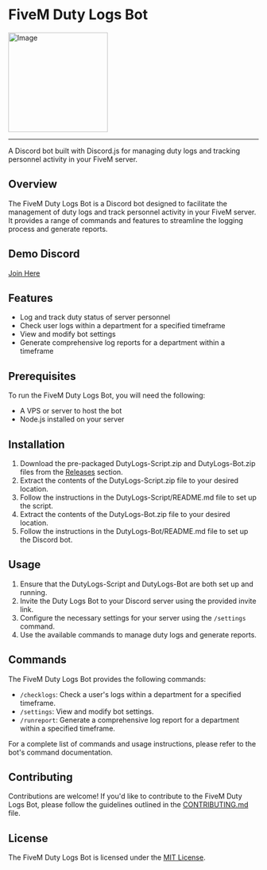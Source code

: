 # FiveM Duty Logs Bot
<img src="https://github.com/Jordan2139/DutyLogs/assets/65438497/e7826871-4ece-4e88-8e51-abde15b434bf" alt="Image" width="200" />

---

A Discord bot built with Discord.js for managing duty logs and tracking personnel activity in your FiveM server.

## Overview

The FiveM Duty Logs Bot is a Discord bot designed to facilitate the management of duty logs and track personnel activity in your FiveM server. It provides a range of commands and features to streamline the logging process and generate reports.

## Demo Discord
[Join Here](https://discord.gg/5dgD3FdVnr)

## Features

- Log and track duty status of server personnel
- Check user logs within a department for a specified timeframe
- View and modify bot settings
- Generate comprehensive log reports for a department within a timeframe

## Prerequisites

To run the FiveM Duty Logs Bot, you will need the following:

- A VPS or server to host the bot
- Node.js installed on your server

## Installation

1. Download the pre-packaged DutyLogs-Script.zip and DutyLogs-Bot.zip files from the [Releases](https://github.com/Jordan2139/DutyLogs/releases) section.
2. Extract the contents of the DutyLogs-Script.zip file to your desired location.
3. Follow the instructions in the DutyLogs-Script/README.md file to set up the script.
4. Extract the contents of the DutyLogs-Bot.zip file to your desired location.
5. Follow the instructions in the DutyLogs-Bot/README.md file to set up the Discord bot.

## Usage

1. Ensure that the DutyLogs-Script and DutyLogs-Bot are both set up and running.
2. Invite the Duty Logs Bot to your Discord server using the provided invite link.
3. Configure the necessary settings for your server using the `/settings` command.
4. Use the available commands to manage duty logs and generate reports.

## Commands

The FiveM Duty Logs Bot provides the following commands:

- `/checklogs`: Check a user's logs within a department for a specified timeframe.
- `/settings`: View and modify bot settings.
- `/runreport`: Generate a comprehensive log report for a department within a specified timeframe.

For a complete list of commands and usage instructions, please refer to the bot's command documentation.

## Contributing

Contributions are welcome! If you'd like to contribute to the FiveM Duty Logs Bot, please follow the guidelines outlined in the [CONTRIBUTING.md](https://github.com/Jordan2139/DutyLogs/blob/master/CONTRIBUTING.md) file.
## License

The FiveM Duty Logs Bot is licensed under the [MIT License](https://github.com/Jordan2139/DutyLogs/blob/master/LICENSE).
